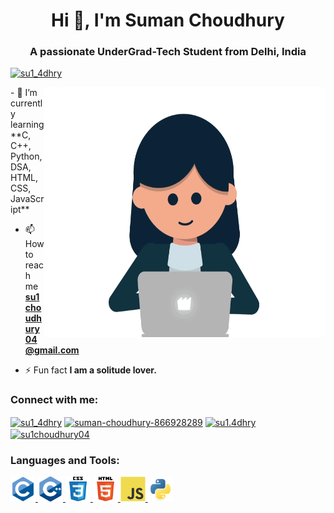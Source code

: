 <h1 align="center">Hi 👋, I'm Suman Choudhury</h1>
<h3 align="center">A passionate UnderGrad-Tech Student from Delhi, India</h3>

<p align="left"> <a href="https://twitter.com/su1_4dhry" target="blank"><img src="https://img.shields.io/twitter/follow/su1_4dhry?logo=twitter&style=for-the-badge" alt="su1_4dhry" /></a> </p>

<img src= "https://github.com/1810suman/1810suman/blob/main/241765453-85cb9521-97c0-4a65-9358-7db8099fac7f.gif" align="right" width="450" height="400">
- 🌱 I’m currently learning **C, C++, Python, DSA, HTML, CSS, JavaScript**

- 📫 How to reach me **su1choudhury04@gmail.com**

- ⚡ Fun fact **I am a solitude lover.**

<h3 align="left">Connect with me:</h3>
<p align="left">
<a href="https://twitter.com/su1_4dhry" target="blank"><img align="center" src="https://raw.githubusercontent.com/rahuldkjain/github-profile-readme-generator/master/src/images/icons/Social/twitter.svg" alt="su1_4dhry" height="30" width="40" /></a>
<a href="https://linkedin.com/in/suman-choudhury-866928289" target="blank"><img align="center" src="https://raw.githubusercontent.com/rahuldkjain/github-profile-readme-generator/master/src/images/icons/Social/linked-in-alt.svg" alt="suman-choudhury-866928289" height="30" width="40" /></a>
<a href="https://instagram.com/su1.4dhry" target="blank"><img align="center" src="https://raw.githubusercontent.com/rahuldkjain/github-profile-readme-generator/master/src/images/icons/Social/instagram.svg" alt="su1.4dhry" height="30" width="40" /></a>
<a href="https://www.hackerrank.com/su1choudhury04" target="blank"><img align="center" src="https://raw.githubusercontent.com/rahuldkjain/github-profile-readme-generator/master/src/images/icons/Social/hackerrank.svg" alt="su1choudhury04" height="30" width="40" /></a>
</p>

<h3 align="left">Languages and Tools:</h3>
<p align="left"> <a href="https://www.cprogramming.com/" target="_blank" rel="noreferrer"> <img src="https://raw.githubusercontent.com/devicons/devicon/master/icons/c/c-original.svg" alt="c" width="40" height="40"/> </a> <a href="https://www.w3schools.com/cpp/" target="_blank" rel="noreferrer"> <img src="https://raw.githubusercontent.com/devicons/devicon/master/icons/cplusplus/cplusplus-original.svg" alt="cplusplus" width="40" height="40"/> </a> <a href="https://www.w3schools.com/css/" target="_blank" rel="noreferrer"> <img src="https://raw.githubusercontent.com/devicons/devicon/master/icons/css3/css3-original-wordmark.svg" alt="css3" width="40" height="40"/> </a> <a href="https://www.w3.org/html/" target="_blank" rel="noreferrer"> <img src="https://raw.githubusercontent.com/devicons/devicon/master/icons/html5/html5-original-wordmark.svg" alt="html5" width="40" height="40"/> </a> <a href="https://developer.mozilla.org/en-US/docs/Web/JavaScript" target="_blank" rel="noreferrer"> <img src="https://raw.githubusercontent.com/devicons/devicon/master/icons/javascript/javascript-original.svg" alt="javascript" width="40" height="40"/> </a> <a href="https://www.python.org" target="_blank" rel="noreferrer"> <img src="https://raw.githubusercontent.com/devicons/devicon/master/icons/python/python-original.svg" alt="python" width="40" height="40"/> </a> </p>
